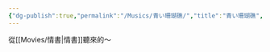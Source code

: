 ```yaml
---
{"dg-publish":true,"permalink":"/Musics/青い珊瑚礁/","title":"青い珊瑚礁","tags":["#🎵music"],"noteIcon":"3","updated":"2025-05-12T13:11:55.000+08:00"}
---
```




從[[Movies/情書\|情書]]聽來的～